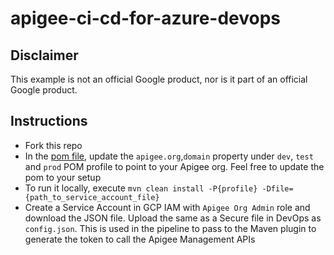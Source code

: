 # apigee-ci-cd-for-azure-devops

## Disclaimer

This example is not an official Google product, nor is it part of an
official Google product.


## Instructions

- Fork this repo
- In the [pom file](pom.xml), update the `apigee.org`,`domain`  property under `dev`, `test` and `prod` POM profile to point to your Apigee org. Feel free to update the pom to your setup
- To run it locally, execute `mvn clean install -P{profile} -Dfile={path_to_service_account_file}`
- Create a Service Account in GCP IAM with `Apigee Org Admin` role and download the JSON file. Upload the same as a Secure file in DevOps as `config.json`. This is used in the pipeline to pass to the Maven plugin to generate the token to call the Apigee Management APIs

